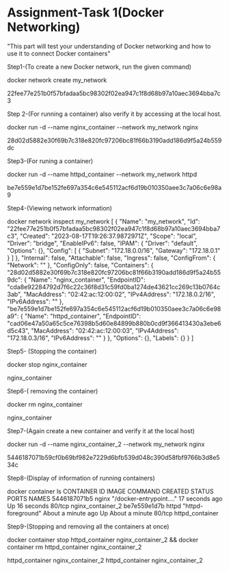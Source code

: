 # Assignment-Task 1(Docker Networking)
"This part will test your understanding of Docker networking and how to use it to
connect Docker containers"


Step1-(To create a new Docker network, run the given command)

docker network create my_network

22fee77e251b0f57bfadaa5bc98302f02ea947c1f8d68b97a10aec3694bba7c3


Step 2-(For running a container) also verify it by accessing at the local host.

docker run -d --name nginx_container --network my_network nginx

28d02d5882e30f69b7c318e820fc97206bc81f66b3190add186d9f5a24b559dc


Step3-(For runing a container)

docker run -d --name httpd_container --network my_network httpd

be7e559e1d7be152fe697a354c6e545112acf6d19b010350aee3c7a06c6e98a9



Step4-(Viewing network information)

docker network inspect my_network
[
    {
        "Name": "my_network",
        "Id": "22fee77e251b0f57bfadaa5bc98302f02ea947c1f8d68b97a10aec3694bba7c3",
        "Created": "2023-08-17T19:26:37.9872971Z",
        "Scope": "local",
        "Driver": "bridge",
        "EnableIPv6": false,
        "IPAM": {
            "Driver": "default",
            "Options": {},
            "Config": [
                {
                    "Subnet": "172.18.0.0/16",
                    "Gateway": "172.18.0.1"
                }
            ]
        },
        "Internal": false,
        "Attachable": false,
        "Ingress": false,
        "ConfigFrom": {
            "Network": ""
        },
        "ConfigOnly": false,
        "Containers": {
            "28d02d5882e30f69b7c318e820fc97206bc81f66b3190add186d9f5a24b559dc": {
                "Name": "nginx_container",
                "EndpointID": "cda8e92284792d7f6c22c36f8d31c59fd0ba1274de43621cc269c13b0764c3ab",
                "MacAddress": "02:42:ac:12:00:02",
                "IPv4Address": "172.18.0.2/16",
                "IPv6Address": ""
            },
            "be7e559e1d7be152fe697a354c6e545112acf6d19b010350aee3c7a06c6e98a9": {
                "Name": "httpd_container",
                "EndpointID": "cad06e47a50a65c5ce76398b5d60e84899b880b0cd9f366413430a3ebe6d5c43",
                "MacAddress": "02:42:ac:12:00:03",
                "IPv4Address": "172.18.0.3/16",
                "IPv6Address": ""
            }
        },
        "Options": {},
        "Labels": {}
    }
]


Step5- (Stopping the container)

docker stop nginx_container

nginx_container



Step6-( removing the container)

docker rm nginx_container

nginx_container



Step7-(Again create a new container and verify it at the local host)

docker run -d --name nginx_container_2 --network my_network nginx

5446187071b59cf0b69bf982e7229d6bfb539d048c390d58fbf9766b3d8e534c



Step8-(Display of information of running containers)

docker container ls
CONTAINER ID   IMAGE     COMMAND                  CREATED              STATUS              PORTS     NAMES
5446187071b5   nginx     "/docker-entrypoint.…"   17 seconds ago       Up 16 seconds       80/tcp    nginx_container_2
be7e559e1d7b   httpd     "httpd-foreground"       About a minute ago   Up About a minute   80/tcp    httpd_container




Step9-(Stopping and removing all the containers at once)

docker container stop httpd_container nginx_container_2 && docker container rm httpd_container nginx_container_2

httpd_container
nginx_container_2
httpd_container
nginx_container_2
